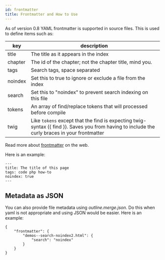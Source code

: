 ```yaml
---
id: frontmatter
title: Frontmatter and How to Use
---
```

As of version 0.8 YAML frontmatter is supported in source files.  This is used to define items such as:

| key | description |
|----------|----------|
| title | The title as it appears in the index |
| chapter | The id of the chapter; not the chapter title, mind you. |
| tags | Search tags, space separated |
| noindex | Set this to true to ignore or exclude a file from the index |
| search | Set this to "noindex" to prevent search indexing on this file |
| tokens | An array of find/replace tokens that will processed before compile |
| twig | Like `tokens` except that the find is expecting twig-syntax {{ find }}.  Saves you from having to include the curly braces in your frontmatter |

Read more about [frontmatter](http://assemble.io/docs/YAML-front-matter.html) on the web.

Here is an example:

    ---
    title: The title of this page
    tags: code php how-to
    noindex: true
    ---

## Metadata as JSON

You can also provide file metadata using _outline.merge.json_.  Do this when yaml is not appropriate and using JSON would be easier.  Here is an example:

    {
        "frontmatter": {
            "demos--search-noindex2.html": {
                "search": "noindex"
            }
        }
    }

